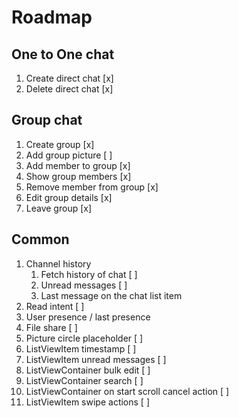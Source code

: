 # Roadmap

## One to One chat

1. Create direct chat [x]
2. Delete direct chat [x]

## Group chat

1. Create group [x]
2. Add group picture [ ]
3. Add member to group [x]
4. Show group members [x]
5. Remove member from group [x]
6. Edit group details [x]
7. Leave group [x]

## Common

1. Channel history
   1. Fetch history of chat [ ]
   2. Unread messages [ ]
   3. Last message on the chat list item
2. Read intent [ ]
2. User presence / last presence
3. File share [ ]
4. Picture circle placeholder [ ]
5. ListViewItem timestamp [ ]
6. ListViewItem unread messages [ ]
7. ListViewContainer bulk edit [ ]
8. ListViewContainer search [ ]
9. ListViewContainer on start scroll cancel action [ ]
10. ListViewItem swipe actions [ ]
